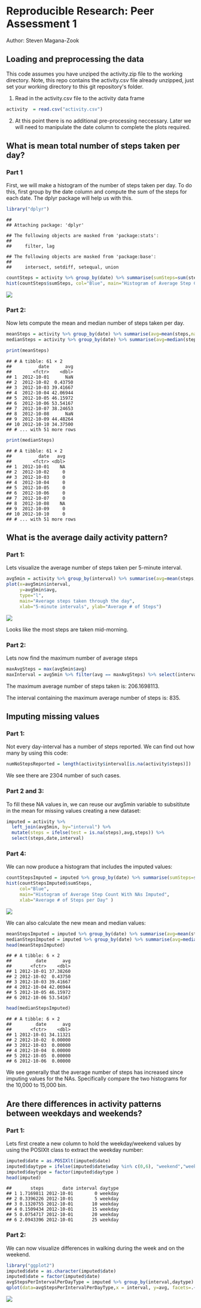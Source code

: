 # Reproducible Research: Peer Assessment 1
Author: Steven Magana-Zook

## Loading and preprocessing the data
This code assumes you have unziped the activity.zip file to the working directory. 
Note, this repo contains the activity.csv file already unzipped, just set your working directory to this git repository's folder.

1. Read in the activity.csv file to the activity data frame

```r
activity  = read.csv("activity.csv")
```
2. At this point there is no additional pre-processing neccessary. 
Later we will need to manipulate the date column to complete the plots required.


## What is mean total number of steps taken per day?
### Part 1
First, we will make a histogram of the number of steps taken per day. To do this, first group by the date column and compute the sum of the steps for each date. The dplyr package will help us with this.

```r
library("dplyr")
```

```
## 
## Attaching package: 'dplyr'
```

```
## The following objects are masked from 'package:stats':
## 
##     filter, lag
```

```
## The following objects are masked from 'package:base':
## 
##     intersect, setdiff, setequal, union
```

```r
countSteps = activity %>% group_by(date) %>% summarise(sumSteps=sum(steps))
hist(countSteps$sumSteps, col="Blue", main="Histogram of Average Step Count", xlab="Average # of Steps per Day" )
```

![](PA1_template_files/figure-html/unnamed-chunk-2-1.png)<!-- -->

### Part 2: 
Now lets compute the mean and median number of steps taken per day.

```r
meanSteps = activity %>% group_by(date) %>% summarise(avg=mean(steps,na.rm = TRUE))
medianSteps = activity %>% group_by(date) %>% summarise(avg=median(steps,na.rm = TRUE))

print(meanSteps)
```

```
## # A tibble: 61 × 2
##          date      avg
##        <fctr>    <dbl>
## 1  2012-10-01      NaN
## 2  2012-10-02  0.43750
## 3  2012-10-03 39.41667
## 4  2012-10-04 42.06944
## 5  2012-10-05 46.15972
## 6  2012-10-06 53.54167
## 7  2012-10-07 38.24653
## 8  2012-10-08      NaN
## 9  2012-10-09 44.48264
## 10 2012-10-10 34.37500
## # ... with 51 more rows
```

```r
print(medianSteps)
```

```
## # A tibble: 61 × 2
##          date   avg
##        <fctr> <dbl>
## 1  2012-10-01    NA
## 2  2012-10-02     0
## 3  2012-10-03     0
## 4  2012-10-04     0
## 5  2012-10-05     0
## 6  2012-10-06     0
## 7  2012-10-07     0
## 8  2012-10-08    NA
## 9  2012-10-09     0
## 10 2012-10-10     0
## # ... with 51 more rows
```

## What is the average daily activity pattern?
### Part 1: 
Lets visualize the average number of steps taken per 5-minute interval.

```r
avg5min = activity %>% group_by(interval) %>% summarise(avg=mean(steps,na.rm = TRUE))
plot(x=avg5min$interval, 
     y=avg5min$avg, 
     type="l", 
     main="Average steps taken through the day", 
     xlab="5-minute intervals", ylab="Average # of Steps")
```

![](PA1_template_files/figure-html/unnamed-chunk-4-1.png)<!-- -->

Looks like the most steps are taken mid-morning.

### Part 2: 
Lets now find the maximum number of average steps

```r
maxAvgSteps = max(avg5min$avg)
maxInterval = avg5min %>% filter(avg == maxAvgSteps) %>% select(interval)
```

The maximum average number of steps taken is: 206.1698113.

The interval containing the maximum average number of steps is: 835.

## Imputing missing values
### Part 1: 
Not every day-interval has a number of steps reported. We can find out how many by using this code:


```r
numNoStepsReported = length(activity$interval[is.na(activity$steps)])
```

We see there are 2304 number of such cases.

### Part 2 and 3: 
To fill these NA values in, we can reuse our avg5min variable to subsititute in the mean for missing values creating a new dataset:

```r
imputed = activity %>% 
  left_join(avg5min, by="interval") %>% 
  mutate(steps = ifelse(test = is.na(steps),avg,steps)) %>% 
  select(steps,date,interval)
```

### Part 4: 
We can now produce a histogram that includes the imputed values:

```r
countStepsImputed = imputed %>% group_by(date) %>% summarise(sumSteps=sum(steps))
hist(countStepsImputed$sumSteps, 
     col="Blue", 
     main="Histogram of Average Step Count With NAs Imputed", 
     xlab="Average # of Steps per Day" )
```

![](PA1_template_files/figure-html/unnamed-chunk-8-1.png)<!-- -->

We can also calculate the new mean and median values:

```r
meanStepsImputed = imputed %>% group_by(date) %>% summarise(avg=mean(steps))
medianStepsImputed = imputed %>% group_by(date) %>% summarise(avg=median(steps)) 
head(meanStepsImputed)
```

```
## # A tibble: 6 × 2
##         date      avg
##       <fctr>    <dbl>
## 1 2012-10-01 37.38260
## 2 2012-10-02  0.43750
## 3 2012-10-03 39.41667
## 4 2012-10-04 42.06944
## 5 2012-10-05 46.15972
## 6 2012-10-06 53.54167
```

```r
head(medianStepsImputed)
```

```
## # A tibble: 6 × 2
##         date      avg
##       <fctr>    <dbl>
## 1 2012-10-01 34.11321
## 2 2012-10-02  0.00000
## 3 2012-10-03  0.00000
## 4 2012-10-04  0.00000
## 5 2012-10-05  0.00000
## 6 2012-10-06  0.00000
```

We see generally that the average number of steps has increased since imputing values for the NAs. Specifically compare the two histograms for the 10,000 to 15,000 bin.

## Are there differences in activity patterns between weekdays and weekends?

### Part 1: 
Lets first create a new column to hold the weekday/weekend values by using the POSIXlt class to extract the weekday number:

```r
imputed$date = as.POSIXlt(imputed$date)
imputed$daytype = ifelse(imputed$date$wday %in% c(0,6), "weekend","weekday")
imputed$daytype = factor(imputed$daytype )
head(imputed)
```

```
##       steps       date interval daytype
## 1 1.7169811 2012-10-01        0 weekday
## 2 0.3396226 2012-10-01        5 weekday
## 3 0.1320755 2012-10-01       10 weekday
## 4 0.1509434 2012-10-01       15 weekday
## 5 0.0754717 2012-10-01       20 weekday
## 6 2.0943396 2012-10-01       25 weekday
```

### Part 2: 
We can now visualize differences in walking during the week and on the weekend.

```r
library("ggplot2")
imputed$date = as.character(imputed$date)
imputed$date = factor(imputed$date)
avgStepsPerIntervalPerDayType = imputed %>% group_by(interval,daytype) %>% summarise(avg=mean(steps))
qplot(data=avgStepsPerIntervalPerDayType,x = interval, y=avg, facets=.~daytype, geom = "line", ylab="Average number of steps")
```

![](PA1_template_files/figure-html/unnamed-chunk-11-1.png)<!-- -->


